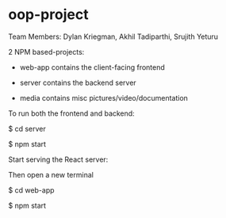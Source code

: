 # oop-project

Team Members:
Dylan Kriegman, Akhil Tadiparthi, Srujith Yeturu

2 NPM based-projects:

- web-app contains the client-facing frontend

- server contains the backend server 

- media contains misc pictures/video/documentation 

To run both the frontend and backend:

$ cd server

$ npm start

Start serving the React server:

Then open a new terminal

$ cd web-app

$ npm start



